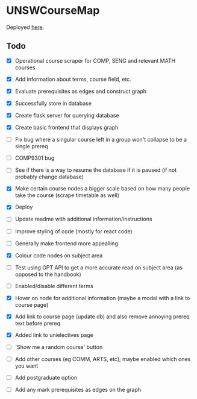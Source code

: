 # UNSWCourseMap

Deployed [here](https://unsw-course-map.vercel.app/).

## Todo
- [x] Operational course scraper for COMP, SENG and relevant MATH courses
- [x] Add information about terms, course field, etc.
- [x] Evaluate prerequisites as edges and construct graph
- [x] Successfully store in database
- [x] Create flask server for querying database
- [x] Create basic frontend that displays graph
- [ ] Fix bug where a singular course left in a group won't collapse to be a single prereq
- [ ] COMP9301 bug
- [ ] See if there is a way to resume the database if it is paused (if not probably change database)
- [x] Make certain course nodes a bigger scale based on how many people take the course (scrape timetable as well)
- [x] Deploy
- [ ] Update readme with additional information/instructions
- [ ] Improve styling of code (mostly for react code)
- [ ] Generally make frontend more appealling
- [X] Colour code nodes on subject area
- [ ] Test using GPT API to get a more accurate read on subject area (as opposed to the handbook)
- [ ] Enabled/disable different terms
- [X] Hover on node for additional information (maybe a modal with a link to course page)
- [X] Add link to course page (update db) and also remove annoying prereq text before prereq
- [X] Added link to unielectives page
- [ ] 'Show me a random course' button
- [ ] Add other courses (eg COMM, ARTS, etc); maybe enabled which ones you want
- [ ] Add postgraduate option
- [ ] Add any mark prerequisites as edges on the graph


